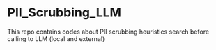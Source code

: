 # PII_Scrubbing_LLM
This repo contains codes about PII scrubbing heuristics search before calling to LLM (local and external)
